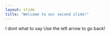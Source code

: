 ```yaml
---
layout: slide
title: "Welcome to our second slide!"
---
```

I dont what to say
Use the left arrow to go back!
